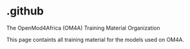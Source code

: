 # .github
The OpenMod4Africa (OM4A) Training Material Organization

This page containts all training material for the models used on OM4A.

